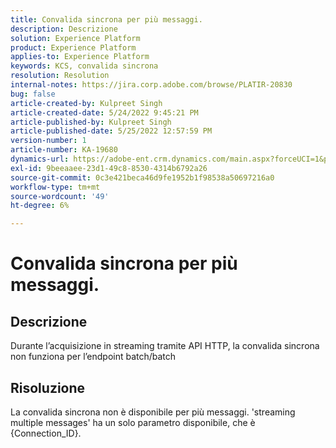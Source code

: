 ```yaml
---
title: Convalida sincrona per più messaggi.
description: Descrizione
solution: Experience Platform
product: Experience Platform
applies-to: Experience Platform
keywords: KCS, convalida sincrona
resolution: Resolution
internal-notes: https://jira.corp.adobe.com/browse/PLATIR-20830
bug: false
article-created-by: Kulpreet Singh
article-created-date: 5/24/2022 9:45:21 PM
article-published-by: Kulpreet Singh
article-published-date: 5/25/2022 12:57:59 PM
version-number: 1
article-number: KA-19680
dynamics-url: https://adobe-ent.crm.dynamics.com/main.aspx?forceUCI=1&pagetype=entityrecord&etn=knowledgearticle&id=efcbcfcc-aadb-ec11-a7b6-0022480b01c5
exl-id: 9beeaaee-23d1-49c8-8530-4314b6792a26
source-git-commit: 0c3e421beca46d9fe1952b1f98538a50697216a0
workflow-type: tm+mt
source-wordcount: '49'
ht-degree: 6%

---
```


# Convalida sincrona per più messaggi.

## Descrizione

Durante l’acquisizione in streaming tramite API HTTP, la convalida sincrona non funziona per l’endpoint batch/batch

## Risoluzione

La convalida sincrona non è disponibile per più messaggi.
&#39;streaming multiple messages&#39; ha un solo parametro disponibile, che è {Connection_ID}.
